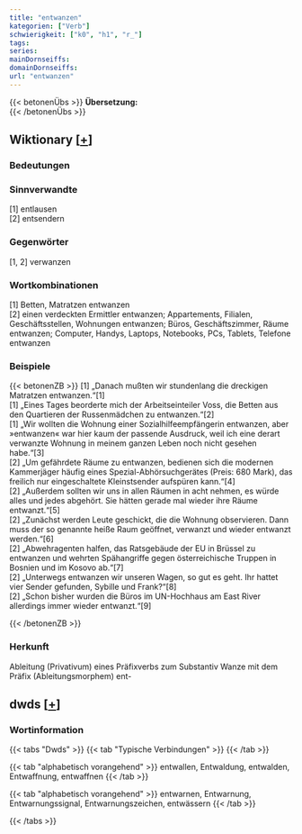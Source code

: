 ```yaml
---
title: "entwanzen"
kategorien: ["Verb"]
schwierigkeit: ["k0", "h1", "r_"]
tags:
series:
mainDornseiffs:
domainDornseiffs:
url: "entwanzen"
---
```


{{< betonenÜbs >}}
**Übersetzung:**  
{{< /betonenÜbs >}}

## Wiktionary [[+](https://de.wiktionary.org/wiki/entwanzen)]

### Bedeutungen

### Sinnverwandte
[1] entlausen  
[2] entsendern  

### Gegenwörter
[1, 2] verwanzen  

### Wortkombinationen
[1] Betten, Matratzen entwanzen  
[2] einen verdeckten Ermittler entwanzen; Appartements, Filialen, Geschäftsstellen, Wohnungen entwanzen; Büros, Geschäftszimmer, Räume entwanzen; Computer, Handys, Laptops, Notebooks, PCs, Tablets, Telefone entwanzen  

### Beispiele
{{< betonenZB >}}
[1] „Danach mußten wir stundenlang die dreckigen Matratzen entwanzen.“[1]  
[1] „Eines Tages beorderte mich der Arbeitseinteiler Voss, die Betten aus den Quartieren der Russenmädchen zu entwanzen.“[2]  
[1] „Wir wollten die Wohnung einer Sozialhilfeempfängerin entwanzen, aber »entwanzen« war hier kaum der passende Ausdruck, weil ich eine derart verwanzte Wohnung in meinem ganzen Leben noch nicht gesehen habe.“[3]  
[2] „Um gefährdete Räume zu entwanzen, bedienen sich die modernen Kammerjäger häufig eines Spezial-Abhörsuchgerätes (Preis: 680 Mark), das freilich nur eingeschaltete Kleinstsender aufspüren kann.“[4]  
[2] „Außerdem sollten wir uns in allen Räumen in acht nehmen, es würde alles und jedes abgehört. Sie hätten gerade mal wieder ihre Räume entwanzt.“[5]  
[2] „Zunächst werden Leute geschickt, die die Wohnung observieren. Dann muss der so genannte heiße Raum geöffnet, verwanzt und wieder entwanzt werden.“[6]  
[2] „Abwehragenten halfen, das Ratsgebäude der EU in Brüssel zu entwanzen und wehrten Spähangriffe gegen österreichische Truppen in Bosnien und im Kosovo ab.“[7]  
[2] „Unterwegs entwanzen wir unseren Wagen, so gut es geht. Ihr hattet vier Sender gefunden, Sybille und Frank?“[8]  
[2] „Schon bisher wurden die Büros im UN-Hochhaus am East River allerdings immer wieder entwanzt.“[9]  

{{< /betonenZB >}}
### Herkunft
Ableitung (Privativum) eines Präfixverbs zum Substantiv Wanze mit dem Präfix (Ableitungsmorphem) ent-  



## dwds [[+](https://www.dwds.de/wb/entwanzen)]

### Wortinformation
{{< tabs "Dwds" >}}
{{< tab "Typische Verbindungen" >}}
{{< /tab >}}

{{< tab "alphabetisch vorangehend" >}}
entwallen, Entwaldung, entwalden, Entwaffnung, entwaffnen
{{< /tab >}}

{{< tab "alphabetisch vorangehend" >}}
entwarnen, Entwarnung, Entwarnungssignal, Entwarnungszeichen, entwässern
{{< /tab >}}

{{< /tabs >}}

